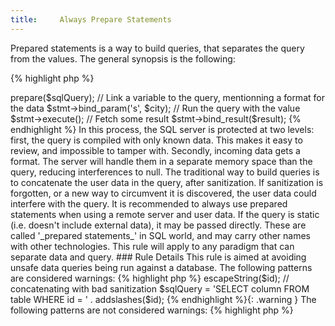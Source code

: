 ```yaml
---
title:     Always Prepare Statements
---
```


Prepared statements is a way to build queries, that separates the query from the values. The general synopsis is the following:

{% highlight php %}
<?php
// build the query without values, using place holders
$sqlQuery = 'SELECT column FROM table WHERE id = ?';

// make the server compile the query
$stmt = $mysqli->prepare($sqlQuery);

// Link a variable to the query, mentionning a format for the data
$stmt->bind_param('s', $city);

// Run the query with the value
$stmt->execute();

// Fetch some result
$stmt->bind_result($result);

{% endhighlight %}


In this process, the SQL server is protected at two levels: first, the query is compiled with only known data. This makes it easy to review, and impossible to tamper with. Secondly, incoming data gets a format. The server will handle them in a separate memory space than the query, reducing interferences to null.

The traditional way to build queries is to concatenate the user data in the query, after sanitization. If sanitization is forgotten, or a new way to circumvent it is discovered, the user data could interfere with the query. 
 
It is recommended to always use prepared statements when using a remote server and user data. If the query is static (i.e. doesn't include external data), it may be passed directly. 

These are called '_prepared statements_' in SQL world, and may carry other names with other technologies. This rule will apply to any paradigm that can separate data and query. 


### Rule Details

This rule is aimed at avoiding unsafe data queries being run against a database.

The following patterns are considered warnings:

{% highlight php %}
<?php
// concatenating variable
$sqlQuery = 'SELECT column FROM table WHERE id = ' . $id;

// concatenating with sanitization
$sqlQuery = 'SELECT column FROM table WHERE id = ' . $sqlite->escapeString($id);

// concatenating with bad sanitization
$sqlQuery = 'SELECT column FROM table WHERE id = ' . addslashes($id);

{% endhighlight %}{: .warning }


The following patterns are not considered warnings:

{% highlight php %}
<?php
// prepared statement
$sqlQuery = 'SELECT column FROM table WHERE id = ?';


// the query is a literal statement
$sqlQuery = 'SELECT column FROM table WHERE id = 10';

// Can't use arrays with IN
$ids = [1, 3, 5];
$sqlQuery = 'SELECT column FROM table WHERE id in (' .  join(',', $ids).')';

{% endhighlight %}{: .ok }


### When Not To Use This Rule

* Prepared statement are not available for all queries: for example, changing the structure of a table can't be done with a prepared statement and PHP arrays can't be used with `IN` SQL clauses.
* Prepared statements require two calls to the database. This has overhead, though it is usually less than the query itself. 


### Further Reading

* [Prepared statements]
* [Using prepared statements]
* [PHP MySQL prepared SQL statement vs SQL statement]



[Prepared statements]: http://php.net/mysqli.quickstart.prepared-statements
[Using prepared statements]: https://www.inanimatt.com/php-prepared-statements.html
[PHP MySQL prepared SQL statement vs SQL statement]: http://erlycoder.com/69/php-mysql-prepared-sql-statement-vs-sql-statement
